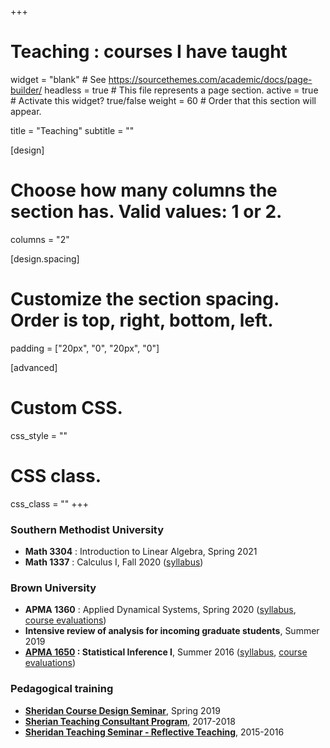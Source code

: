 +++
# Teaching : courses I have taught

widget = "blank"  # See https://sourcethemes.com/academic/docs/page-builder/
headless = true  # This file represents a page section.
active = true  # Activate this widget? true/false
weight = 60  # Order that this section will appear.

title = "Teaching"
subtitle = ""

[design]
  # Choose how many columns the section has. Valid values: 1 or 2.
  columns = "2"

[design.spacing]
  # Customize the section spacing. Order is top, right, bottom, left.
  padding = ["20px", "0", "20px", "0"]

[advanced]
 # Custom CSS. 
 css_style = ""
 
 # CSS class.
 css_class = ""
+++

### Southern Methodist University

* **Math 3304** : Introduction to Linear Algebra, Spring 2021 
* **Math 1337** : Calculus I, Fall 2020 ([syllabus](files/Math1337syllabus.pdf))

### Brown University

* **APMA 1360** : Applied Dynamical Systems, Spring 2020 ([syllabus](files/APMA1360syllabus.pdf), [course evaluations](files/evalsspring2020.pdf))
* **Intensive review of analysis for incoming graduate students**, Summer 2019
* **[APMA 1650](http://apma1650.rprkr.net) : Statistical Inference I**, Summer 2016 ([syllabus](files/APMA1650syllabus.pdf), [course evaluations](files/evalssummer2016.pdf))

<!-- ### Teaching assistant

* **APMA 0350** : Applied ordinary differential equations (Spring 2016)
* **APMA 1650** : Statistical Inference I (Fall 2015) -->

### Pedagogical training
* [**Sheridan Course Design Seminar**](https://www.brown.edu/sheridan/programs-services/certificates/course-design-seminar), Spring 2019
* [**Sherian Teaching Consultant Program**](https://www.brown.edu/sheridan/programs-services/certificates/teaching-consultant-program), 2017-2018
* [**Sheridan Teaching Seminar - Reflective Teaching**](https://www.brown.edu/sheridan/programs-services/certificates/sheridan-teaching-seminar), 2015-2016



